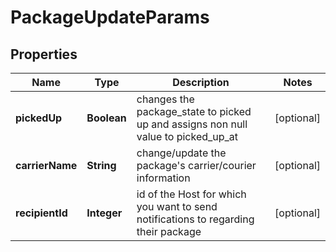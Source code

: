 

# PackageUpdateParams

## Properties

Name | Type | Description | Notes
------------ | ------------- | ------------- | -------------
**pickedUp** | **Boolean** | changes the package_state to picked up and assigns non null value to picked_up_at |  [optional]
**carrierName** | **String** | change/update the package&#39;s carrier/courier information |  [optional]
**recipientId** | **Integer** | id of the Host for which you want to send notifications to regarding their package |  [optional]




